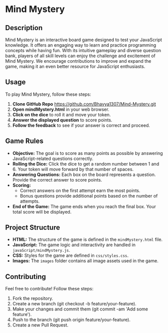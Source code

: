 # Mind Mystery

## Description

Mind Mystery is an interactive board game designed to test your JavaScript knowledge. It offers an engaging way to learn and practice programming concepts while having fun. With its intuitive gameplay and diverse question bank, players of all skill levels can enjoy the challenge and excitement of Mind Mystery. We encourage contributions to improve and expand the game, making it an even better resource for JavaScript enthusiasts.

## Usage

To play Mind Mystery, follow these steps:

1. **Clone GitHub Repo** https://github.com/Bhavya1307/Mind-Mystery.git
2. **Open mindMystery.html** in your web browser.
3. **Click on the dice** to roll it and move your token.
4. **Answer the displayed question** to score points.
5. **Follow the feedback** to see if your answer is correct and proceed.

## Game Rules

- **Objective:** The goal is to score as many points as possible by answering JavaScript-related questions correctly.
- **Rolling the Dice:** Click the dice to get a random number between 1 and 6. Your token will move forward by that number of spaces.
- **Answering Questions:** Each box on the board represents a question. Provide the correct answer to score points.
- **Scoring:**
  - Correct answers on the first attempt earn the most points.
  - Bonus questions provide additional points based on the number of attempts.
- **End of the Game:** The game ends when you reach the final box. Your total score will be displayed.

## Project Structure

- **HTML:** The structure of the game is defined in the `mindMystery.html` file.
- **JavaScript:** The game logic and interactivity are handled in `javaScript/mindMystery.js`.
- **CSS:** Styles for the game are defined in `css/styles.css`.
- **Images:** The `images` folder contains all image assets used in the game.

## Contributing

Feel free to contribute! Follow these steps:

1. Fork the repository.
2. Create a new branch (git checkout -b feature/your-feature).
3. Make your changes and commit them (git commit -am 'Add some feature').
4. Push to the branch (git push origin feature/your-feature).
5. Create a new Pull Request.
